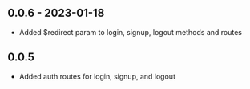 
## 0.0.6 - 2023-01-18
- Added $redirect param to login, signup, logout methods and routes

## 0.0.5
- Added auth routes for login, signup, and logout